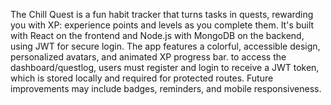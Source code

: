 The Chill Quest is a fun habit tracker that turns tasks in quests, rewarding you with XP: experience points and levels as you complete them. 
It's built with React on the frontend and Node.js with MongoDB on the backend, using JWT for secure login.
The app features a colorful, accessible design, personalized avatars, and animated XP progress bar.
to access the dashboard/questlog, users must register and login to receive a JWT token, which is stored locally and required for protected routes.
Future improvements may include badges, reminders, and mobile responsiveness.
